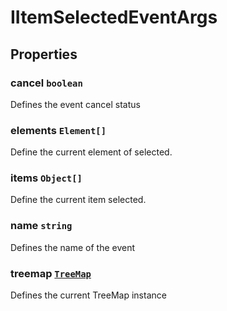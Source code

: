 # IItemSelectedEventArgs

## Properties

### cancel `boolean`

Defines the event cancel status

### elements `Element[]`

Define the current element of selected.

### items `Object[]`

Define the current item selected.

### name `string`

Defines the name of the event

### treemap [`TreeMap`](./api-treeMap.html)

Defines the current TreeMap instance
